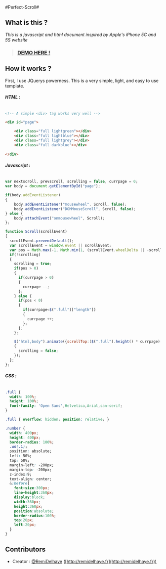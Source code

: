 #Perfect-Scroll#

What is this ?
--------------

*This is a javascript and html document inspired by Apple's iPhone 5C and 5S website*

> ### [DEMO HERE !](http://remidelhaye.github.io/Perfect-Scroll)


How it works ?
--------------

First, I use JQuerys powerness. This is a very simple, light, and easy to use template.

##### HTML :

```html

<!-- A simple <div> tag works very well -->

<div id="page">

    <div class="full lightgreen"></div>
    <div class="full lightblue"></div>
    <div class="full lightgrey"></div>
    <div class="full darkblue"></div>
    
</div>

```

##### Javascript :

```javascript

var nextscroll, prevscroll, scrolling = false, currpage = 0;
var body = document.getElementById("page");

if(body.addEventListener)
{
    body.addEventListener("mousewheel", Scroll, false);
    body.addEventListener("DOMMouseScroll", Scroll, false);
} else {
    body.attachEvent("onmousewheel", Scroll);
};

function Scroll(scrollEvent)
{
  scrollEvent.preventDefault();
  var scrollEvent = window.event || scrollEvent;
  var pos = Math.max(-1, Math.min(1, (scrollEvent.wheelDelta || -scrollEvent.detail)));
  if(!scrolling)
  {
    scrolling = true;
    if(pos > 0)
    {
      if(currpage > 0)
      {
        currpage --;
      };
    } else {
      if(pos < 0)
      {
        if(currpage<$(".full")["length"])
        {
          currpage ++;
        };
      };
    };

    $("html,body").animate({scrollTop:($(".full").height() * currpage) + "px"},800,function ()
    {
      scrolling = false;
    });
  };
};

```

##### CSS :

```css

.full { 
  width: 100%;
  height: 100%;
  font-family: 'Open Sans',Helvetica,Arial,san-serif; 
}

.full { overflow: hidden; position: relative; }

.number {
  width: 400px;
  height: 400px;
  border-radius: 100%;
  .wo(.1);
  position: absolute;
  left: 50%;
  top: 50%;
  margin-left: -200px;
  margin-top: -200px;
  z-index:9;
  text-align: center;
  &:before{
    font-size:300px;
    line-height:360px;
    display:block;
    width:360px;
    height:360px;
    position:absolute;
    border-radius:100%;
    top:20px;
    left:20px;
  }
}

```

Contributors
------------

 * Creator : [@RemiDelhaye](https://github.com/RemiDelhaye) ([http://remidelhaye.fr](http://remidelhaye.fr))

